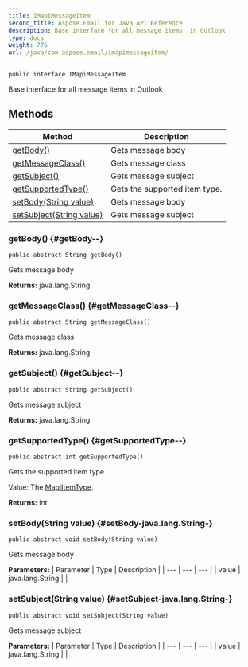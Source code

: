 ```yaml
---
title: IMapiMessageItem
second_title: Aspose.Email for Java API Reference
description: Base interface for all message items  in Outlook
type: docs
weight: 776
url: /java/com.aspose.email/imapimessageitem/
---
```

```
public interface IMapiMessageItem
```

Base interface for all message items in Outlook
## Methods

| Method | Description |
| --- | --- |
| [getBody()](#getBody--) | Gets message body |
| [getMessageClass()](#getMessageClass--) | Gets message class |
| [getSubject()](#getSubject--) | Gets message subject |
| [getSupportedType()](#getSupportedType--) | Gets the supported item type. |
| [setBody(String value)](#setBody-java.lang.String-) | Gets message body |
| [setSubject(String value)](#setSubject-java.lang.String-) | Gets message subject |
### getBody() {#getBody--}
```
public abstract String getBody()
```


Gets message body

**Returns:**
java.lang.String
### getMessageClass() {#getMessageClass--}
```
public abstract String getMessageClass()
```


Gets message class

**Returns:**
java.lang.String
### getSubject() {#getSubject--}
```
public abstract String getSubject()
```


Gets message subject

**Returns:**
java.lang.String
### getSupportedType() {#getSupportedType--}
```
public abstract int getSupportedType()
```


Gets the supported item type.

Value: The [MapiItemType](../../com.aspose.email/mapiitemtype).

**Returns:**
int
### setBody(String value) {#setBody-java.lang.String-}
```
public abstract void setBody(String value)
```


Gets message body

**Parameters:**
| Parameter | Type | Description |
| --- | --- | --- |
| value | java.lang.String |  |

### setSubject(String value) {#setSubject-java.lang.String-}
```
public abstract void setSubject(String value)
```


Gets message subject

**Parameters:**
| Parameter | Type | Description |
| --- | --- | --- |
| value | java.lang.String |  |

